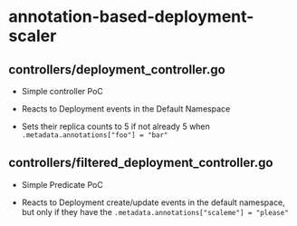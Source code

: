 # annotation-based-deployment-scaler

## controllers/deployment_controller.go
- Simple controller PoC

- Reacts to Deployment events in the Default Namespace

- Sets their replica counts to 5 if not already 5 when
  `.metadata.annotations["foo"] = "bar"`

## controllers/filtered_deployment_controller.go

- Simple Predicate PoC

- Reacts to Deployment create/update events in the default namespace, but
  only if they have the `.metadata.annotations["scaleme"] = "please"`